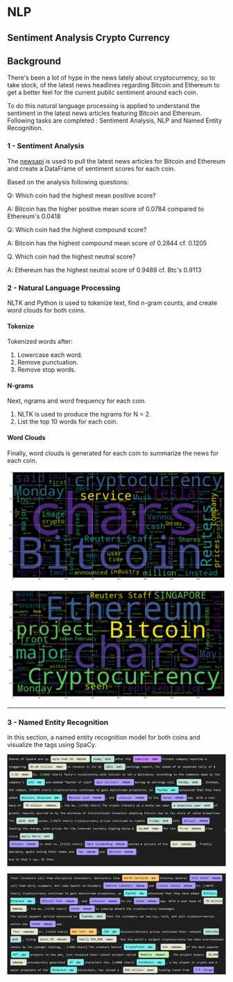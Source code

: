 # NLP
## Sentiment Analysis Crypto Currency




## Background

There's been a lot of hype in the news lately about cryptocurrency, so to take stock, of the latest news headlines regarding Bitcoin and Ethereum to get a better feel for the current public sentiment around each coin.

To do this natural language processing is applied to understand the sentiment in the latest news articles featuring Bitcoin and Ethereum. Following tasks are completed : Sentiment Analysis, NLP and Named Entity Recognition.

### 1 - Sentiment Analysis

The [newsapi](https://newsapi.org/) is used to pull the latest news articles for Bitcoin and Ethereum and create a DataFrame of sentiment scores for each coin.

Based on the analysis following questions:

Q: Which coin had the highest mean positive score?

A: Bitcoin has the higher positive mean score of 0.0784 compared to Ethereum's 0.0418

Q: Which coin had the highest compound score?

A: Bitcoin has the highest compound mean score of 0.2844 cf. 0.1205

Q. Which coin had the highest neutral score?

A: Ethereum has the highest neutral score of 0.9489 cf. Btc's 0.9113


### 2 - Natural Language Processing

NLTK and Python is used to tokenize text, find n-gram counts, and create word clouds for both coins. 

#### Tokenize

Tokenized words after:

1. Lowercase each word.
2. Remove punctuation.
3. Remove stop words.

#### N-grams

Next, ngrams and word frequency for each coin.

1. NLTK is used to produce the ngrams for N = 2.
2. List the top 10 words for each coin.

#### Word Clouds

Finally, word clouds is generated for each coin to summarize the news for each coin.

![btc-word-cloud](Bitcoin_wordcloud.png)

![eth-word-cloud](Eth_wordcloud.png)

---

### 3 - Named Entity Recognition

In this section, a named entity recognition model for both coins and visualize the tags using SpaCy.

![btc-ner](btc_ner.png)

![eth-ner](eth_ner.png)

